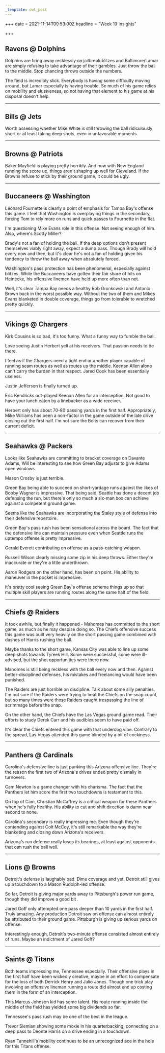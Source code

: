 ```yaml
---
_template: owl_post
---
```



+++
date = 2021-11-14T09:53:00Z
headline = "Week 10 Insights"

+++
## Ravens @ Dolphins

Dolphins are firing away recklessly on jailbreak blitzes and Baltimore/Lamar are simply refusing to take advantage of their gambles. Just throw the ball to the middle. Stop chancing throws outside the numbers.

The field is incredibly slick. Everybody is having some difficulty moving around, but Lamar especially is having trouble. So much of his game relies on mobility and elusiveness, so not having that element to his game at his disposal doesn't help.

***

## Bills @ Jets

Worth assessing whether Mike White is still throwing the ball ridiculously short or at least taking deep shots, even in unfavorable moments.

***

## Browns @ Patriots

Baker Mayfield is playing pretty horribly. And now with New England running the score up, things aren't shaping up well for Cleveland. If the Browns refuse to stick by their ground game, it could be ugly.

***

## Buccaneers @ Washington

Leonard Fournette is clearly a point of emphasis for Tampa Bay's offense this game. I feel that Washington is overplaying things in the secondary, forcing Tom to rely more on runs and quick passes to Fournette in the flat.

I'm questioning Mike Evans role in this offense. Not seeing enough of him. Also, where's Scotty Miller?

Brady's not a fan of holding the ball. If the deep options don't present themselves viably right away, expect a dump pass. Though Brady will hold every now and then, but it's clear he's not a fan of holding given his tendency to throw the ball away when absolutely forced.

Washington's pass protection has been phenomenal, especially against blitzes. While the Buccaneers have gotten their fair share of hits on Heinecke, his offensive linemen have held up more often than not.

Well, it's clear Tampa Bay needs a healthy Rob Gronkowski and Antonio Brown back in the worst possible way. Without the two of them and Mikes Evans blanketed in double coverage, things go from tolerable to wretched pretty quickly.

***

## Vikings @ Chargers

Kirk Cousins is so bad, it's too funny. What a funny way to fumble the ball.

Love seeing Justin Herbert yell at his receivers. That passion needs to be there.

I feel as if the Chargers need a tight end or another player capable of running seam routes as well as routes up the middle. Keenan Allen alone can't carry the burden in that respect. Jared Cook has been essentially useless.

Justin Jefferson is finally turned up.

Eric Kendricks out-played Keenan Allen for an interception. Not good to have your lunch eaten by a linebacker as a wide receiver.

Herbert only has about 70-80 passing yards in the first half. Appropriately, Mike Williams has been a non-factor in the game outside of the late drive closing out the first half. I'm not sure the Bolts can recover from their current deficit.

***

## Seahawks @ Packers

Looks like Seahawks are committing to bracket coverage on Davante Adams, Will be interesting to see how Green Bay adjusts to give Adams open windows.

Mason Crosby is just terrible.

Green Bay being able to succeed on short-yardage runs against the likes of Bobby Wagner is impressive. That being said, Seattle has done a decent job defensing the run, but there's only so much a six-man box can achieve against a competent ground game.

Seems like the Seahawks are incorporating the Staley style of defense into their defensive repertoire.

Green Bay's pass rush has been sensational across the board. The fact that the defensive line can maintain pressure even when Seattle runs the uptempo offense is pretty impressive.

Gerald Everett contributing on offense as a pass-catching weapon.

Russell Wilson clearly missing some zip in his deep throws. Either they're inaccurate or they're a little underthrown.

Aaron Rodgers on the other hand, has been on point. His ability to maneuver in the pocket is impressive.

It's pretty cool seeing Green Bay's offense scheme things up so that multiple skill players are running routes along the same half of the field.

***

## Chiefs @ Raiders

It took awhile, but finally it happened - Mahomes has committed to the short game, as much as he may despise doing so. The Chiefs offensive success this game was built very heavily on the short passing game combined with  dashes of Harris rushing the ball.

Maybe thanks to the short game, Kansas City was able to line up some deep shots towards Tyreek Hill. Some were successful, some were ill-advised, but the shot opportunities were there now.

Mahomes is still being reckless with the ball every now and then. Against better-disciplined defenses, his mistakes and freelancing would have been punished.

The Raiders are just horrible on discipline. Talk about some silly penalties. I'm not sure if the Raiders were trying to beat the Chiefs on the snap count, but so many times were these Raiders caught trespassing the line of scrimmage before the snap.

On the other hand, the Chiefs have the Las Vegas ground game read. Their efforts to study Derek Carr and his audibles seem to have paid off.

It's clear the Chiefs entered this game with that underdog vibe. Contrary to the spread, Las Vegas attended this game blinded by a bit of cockiness.

***

## Panthers @ Cardinals

Carolina's defensive line is just punking this Arizona offensive line. They're the reason the first two of Arizona's drives ended pretty dismally in turnovers.

Cam Newton is a game changer with his charisma. The fact that the Panthers let him score the first two touchdowns is testament to this.

On top of Cam, Christian McCaffrey is a critical weapon for these Panthers when he's fully healthy. His ability to cut and shift direction is damn near second to none.

Carolina's secondary is really impressing me. Even though they're contending against Colt McCoy, it's still remarkable the way they're blanketing and closing down Arizona's receivers.

Arizona's run defense really loses its bearings, at least against opponents that can rush the ball well.

***

## Lions @ Browns

Detroit's defense is laughably bad. Dime coverage and yet, Detroit still gives up a touchdown to a Mason Rudolph-led offense.

So far, Detroit is giving major yards away to Pittsburgh's power run game, though they did improve a good bit .

Jared Goff only attempted one pass deeper than 10 yards in the first half. Truly amazing. Any production Detroit saw on offense can almost entirely be attributed to their ground game. Pittsburgh is giving up serious yards on offense.

Interestingly enough, Detroit's two-minute offense consisted almost entirely of runs. Maybe an indictment of Jared Goff?

***

## Saints @ Titans

Both teams impressing me, Tennessee especially. Their offensive plays in the first half have been wickedly creative, maybe in an effort to compensate for the loss of both Derrick Henry and Julio Jones. Though one trick play involving an offensive lineman running a route did almost end up costing them in the form of an interception.

This Marcus Johnson kid has some talent. His route running inside the middle of the field has yielded some big dividends so far.

Tennessee's pass rush may be one of the best in the league.

Trevor Siemian showing some moxie in his quarterbacking, connecting on a deep pass to Deonte Harris on a drive ending in a touchdown.

Ryan Tannehill's mobility continues to be an unrecognized ace in the hole for this Titans offense.
